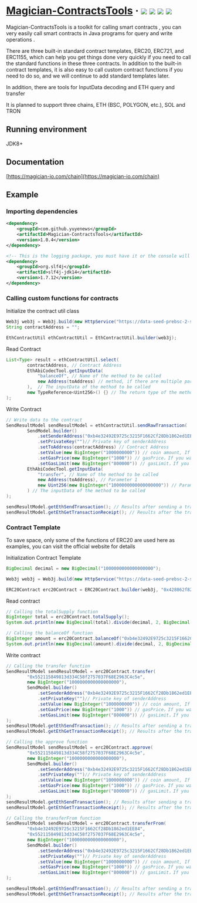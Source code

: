 <h1> 
    <a href="https://magician-io.com">Magician-ContractsTools</a> ·
    <img src="https://img.shields.io/badge/licenes-MIT-brightgreen.svg"/>
    <img src="https://img.shields.io/badge/jdk-8+-brightgreen.svg"/>
    <img src="https://img.shields.io/badge/maven-3.5.4+-brightgreen.svg"/>
    <img src="https://img.shields.io/badge/release-master-brightgreen.svg"/>
</h1>

Magician-ContractsTools is a toolkit for calling smart contracts , you can very easily call smart contracts in Java programs for query and write operations .

There are three built-in standard contract templates, ERC20, ERC721, and ERC1155, which can help you get things done very quickly if you need to call the standard functions in these three contracts. In addition to the built-in contract templates, it is also easy to call custom contract functions if you need to do so, and we will continue to add standard templates later.

In addition, there are tools for InputData decoding and ETH query and transfer

It is planned to support three chains, ETH (BSC, POLYGON, etc.), SOL and TRON

## Running environment

JDK8+

## Documentation

[https://magician-io.com/chain](https://magician-io.com/chain)

## Example

### Importing dependencies
```xml
<dependency>
    <groupId>com.github.yuyenews</groupId>
    <artifactId>Magician-ContractsTools</artifactId>
    <version>1.0.4</version>
</dependency>

<!-- This is the logging package, you must have it or the console will not see anything, any logging package that can bridge with slf4j is supported -->
<dependency>
    <groupId>org.slf4j</groupId>
    <artifactId>slf4j-jdk14</artifactId>
    <version>1.7.12</version>
</dependency>
```

### Calling custom functions for contracts

Initialize the contract util class

```java
Web3j web3j = Web3j.build(new HttpService("https://data-seed-prebsc-2-s1.binance.org:8545"));
String contractAddress = "";

EthContractUtil ethContractUtil = EthContractUtil.builder(web3j);
```

Read Contract

```java
List<Type> result = ethContractUtil.select(
        contractAddress, // Contract Address
        EthAbiCodecTool.getInputData(
            "balanceOf", // Name of the method to be called
            new Address(toAddress) // method, if there are multiple parameters, you can continue to pass the next parameter
        ),  // The inputData of the method to be called
        new TypeReference<Uint256>() {} // The return type of the method, if there is more than one return value, you can continue to pass the next parameter
);
```

Write Contract

```java
// Write data to the contract
SendResultModel sendResultModel = ethContractUtil.sendRawTransaction(
        SendModel.builder()
            .setSenderAddress("0xb4e32492E9725c3215F1662Cf28Db1862ed1EE84") // Address of the caller
            .setPrivateKey("")// Private key of senderAddress
            .setToAddress(contractAddress) // Contract Address
            .setValue(new BigInteger("1000000000")) // coin amount, If you want to use the default value, you can pass null directly or leave this parameter out.
            .setGasPrice(new BigInteger("1000")) // gasPrice，If you want to use the default value, you can pass null directly or leave this parameter out.
            .setGasLimit(new BigInteger("800000")) // gasLimit，If you want to use the default value, you can pass null directly or leave this parameter out.
        EthAbiCodecTool.getInputData(
            "transfer", // Name of the method to be called
            new Address(toAddress), // Parameter 1
            new Uint256(new BigInteger("1000000000000000000")) // Parameter 2，If there are other parameters, you can go ahead and pass in the next
        ) // The inputData of the method to be called
);

sendResultModel.getEthSendTransaction(); // Results after sending a transaction
sendResultModel.getEthGetTransactionReceipt(); // Results after the transaction is broadcast
```

### Contract Template

To save space, only some of the functions of ERC20 are used here as examples, you can visit the official website for details

Initialization Contract Template
```java
BigDecimal decimal = new BigDecimal("1000000000000000000");

Web3j web3j = Web3j.build(new HttpService("https://data-seed-prebsc-2-s1.binance.org:8545"));

ERC20Contract erc20Contract = ERC20Contract.builder(web3j, "0x428862f821b1A5eFff5B258583572451229eEeA6");
```

Read contract
```java
// Calling the totalSupply function
BigInteger total = erc20Contract.totalSupply();
System.out.println(new BigDecimal(total).divide(decimal, 2, BigDecimal.ROUND_UP));

// Calling the balanceOf function
BigInteger amount = erc20Contract.balanceOf("0xb4e32492E9725c3215F1662Cf28Db1862ed1EE84");
System.out.println(new BigDecimal(amount).divide(decimal, 2, BigDecimal.ROUND_UP));
```

Write contract
```java
// Calling the transfer function
SendResultModel sendResultModel = erc20Contract.transfer(
        "0x552115849813d334C58f2757037F68E2963C4c5e",
        new BigInteger("1000000000000000000"),
        SendModel.builder()
            .setSenderAddress("0xb4e32492E9725c3215F1662Cf28Db1862ed1EE84") // Address of the caller
            .setPrivateKey("")// Private key of senderAddress
            .setValue(new BigInteger("1000000000")) // coin amount, If you want to use the default value, you can pass null directly or leave this parameter out.
            .setGasPrice(new BigInteger("1000")) // gasPrice，If you want to use the default value, you can pass null directly or leave this parameter out.
            .setGasLimit(new BigInteger("800000")) // gasLimit，If you want to use the default value, you can pass null directly or leave this parameter out.
);
sendResultModel.getEthSendTransaction(); // Results after sending a transaction
sendResultModel.getEthGetTransactionReceipt(); // Results after the transaction is broadcast

// Calling the approve function
SendResultModel sendResultModel = erc20Contract.approve(
        "0x552115849813d334C58f2757037F68E2963C4c5e",
        new BigInteger("1000000000000000000"),
        SendModel.builder()
            .setSenderAddress("0xb4e32492E9725c3215F1662Cf28Db1862ed1EE84") // Address of the caller
            .setPrivateKey("")// Private key of senderAddress
            .setValue(new BigInteger("1000000000")) // coin amount, If you want to use the default value, you can pass null directly or leave this parameter out.
            .setGasPrice(new BigInteger("1000")) // gasPrice，If you want to use the default value, you can pass null directly or leave this parameter out.
            .setGasLimit(new BigInteger("800000")) // gasLimit，If you want to use the default value, you can pass null directly or leave this parameter out.
);
sendResultModel.getEthSendTransaction(); // Results after sending a transaction
sendResultModel.getEthGetTransactionReceipt(); // Results after the transaction is broadcast

// Calling the transferFrom function
SendResultModel sendResultModel = erc20Contract.transferFrom(
        "0xb4e32492E9725c3215F1662Cf28Db1862ed1EE84",
        "0x552115849813d334C58f2757037F68E2963C4c5e",
        new BigInteger("1000000000000000000"),
        SendModel.builder()
            .setSenderAddress("0xb4e32492E9725c3215F1662Cf28Db1862ed1EE84") // Address of the caller
            .setPrivateKey("")// Private key of senderAddress
            .setValue(new BigInteger("1000000000")) // coin amount, If you want to use the default value, you can pass null directly or leave this parameter out.
            .setGasPrice(new BigInteger("1000")) // gasPrice，If you want to use the default value, you can pass null directly or leave this parameter out.
            .setGasLimit(new BigInteger("800000")) // gasLimit，If you want to use the default value, you can pass null directly or leave this parameter out.
);

sendResultModel.getEthSendTransaction(); // Results after sending a transaction
sendResultModel.getEthGetTransactionReceipt(); // Results after the transaction is broadcast
```
